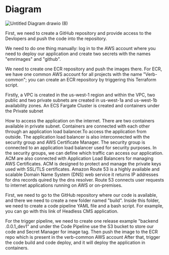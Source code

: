 # Diagram

![Untitled Diagram drawio (8)](https://user-images.githubusercontent.com/76546821/215265956-45f82a59-bfba-4714-84cf-798a4bef0830.png)


First, we need to create a GitHub repository and provide access to the Devlopers and push the code into the repository.


We need to do one thing manually: log in to the AWS account where you need to deploy our application and create two secrets with the names "emrimages" and "github".

We need to create one ECR repository and push the images there. For ECR, we have one common AWS account for all projects with the name "Verb-common"; you can create an ECR repository by triggering this Terraform script.

Firstly, a VPC is created in the us-west-1 region and within the VPC, two public and two private subnets are created in us-west-1a and us-west-1b availability zones. An ECS Fargate Cluster is created and containers under the Private subnet 









How to access the application on the internet.
There are two containers available in private subnet.
Containers are connected with each other through an application load balancer.To access the application from outside.
The application load balancer is also interconnected with the security group and AWS Certificate Manager.
The security group is connected to an application load balancer used for security purposes.
In the security groups, we can define which traffic can access our application.
ACM are also connected with Application Load Balancers for managing AWS Certificates. ACM is designed to protect and manage the private keys used with SSL/TLS certificates.
Amazon Route 53 is a highly available and scalable Domain Name System (DNS) web service it returns IP addresses for dns records quired by the dns resolver.
 Route 53 connects user requests to internet applications running on AWS or on-premises.
 
 
First, we need to go to the GitHub repository where our code is available, and there we need to create a new folder named "build". Inside this folder, we need to create a code pipeline YAML file and a bash script.
For example, you can go with this link of Headless CMS application.

For the trigger pipeline, we need to create one release example "backend .0.0.1_dev1" and under the Code Pipeline use the S3 bucket to store our code and Secret Manager for image tag. Then push the image to the ECR repo which is present in the  verb-common AWS account After that, trigger the code build and code deploy, and it will deploy the application in containers.
